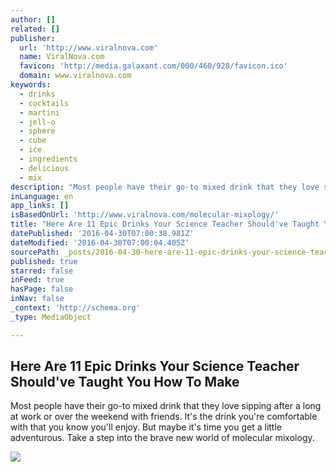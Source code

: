 ```yaml
---
author: []
related: []
publisher:
  url: 'http://www.viralnova.com'
  name: ViralNova.com
  favicon: 'http://media.galaxant.com/000/460/928/favicon.ico'
  domain: www.viralnova.com
keywords:
  - drinks
  - cocktails
  - martini
  - jell-o
  - sphere
  - cube
  - ice
  - ingredients
  - delicious
  - mix
description: "Most people have their go-to mixed drink that they love sipping after a long at work or over the weekend with friends. It's the drink you're comfortable with that you know you'll enjoy. But maybe it's time you get a little adventurous. Take a step into the brave new world of molecular mixology."
inLanguage: en
app_links: []
isBasedOnUrl: 'http://www.viralnova.com/molecular-mixology/'
title: "Here Are 11 Epic Drinks Your Science Teacher Should've Taught You How To Make"
datePublished: '2016-04-30T07:00:38.981Z'
dateModified: '2016-04-30T07:00:04.405Z'
sourcePath: _posts/2016-04-30-here-are-11-epic-drinks-your-science-teacher-shouldve-taugh.md
published: true
starred: false
inFeed: true
hasPage: false
inNav: false
_context: 'http://schema.org'
_type: MediaObject

---
```

<article style=""><h1>Here Are 11 Epic Drinks Your Science Teacher Should've Taught You How To Make</h1><p>Most people have their go-to mixed drink that they love sipping after a long at work or over the weekend with friends. It's the drink you're comfortable with that you know you'll enjoy. But maybe it's time you get a little adventurous. Take a step into the brave new world of molecular mixology.</p><img src="http://media.galaxant.com/000/099/378/desktop-1418340101.jpg" /></article>